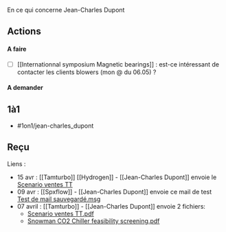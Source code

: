En ce qui concerne Jean-Charles Dupont

## Actions

#### A faire
- [ ] [[Internationnal symposium Magnetic bearings]] : est-ce intéressant de contacter les clients blowers (mon @ du 06.05) ?

#### A demander

## 1à1
- #1on1/jean-charles_dupont 

## Reçu
Liens :
- 15 avr : [[Tamturbo]] [[Hydrogen]] - [[Jean-Charles Dupont]] envoie le  [Scenario ventes TT](file:///C%3A%5CUsers%5CBOUCULAT%5COneDrive%20-%20SKF%5CDocuments%5C2022%5CRecu%5CJean-Charles%20Dupont%5CScenario%20ventes%20TT.pdf) 
- 09 avr : [[Spxflow]] - [[Jean-Charles Dupont]] envoie ce mail de test  [Test de mail sauvegardé.msg](file:///C%3A%5CUsers%5CBOUCULAT%5COneDrive%20-%20SKF%5CDocuments%5C2022%5CRecu%5CJean-Charles%20Dupont%5CTest%20de%20mail%20sauvegard%C3%A9.msg) 
- 07 avril : [[Tamturbo]] - [[Jean-Charles Dupont]] envoie 2 fichiers:
	-  [Scenario ventes TT.pdf](file:///C%3A%5CUsers%5CBOUCULAT%5COneDrive%20-%20SKF%5CDocuments%5C2022%5CRecu%5CJean-Charles%20Dupont%5CScenario%20ventes%20TT.pdf)
	- [Snowman CO2 Chiller feasibility screening.pdf](file:///C%3A%5CUsers%5CBOUCULAT%5COneDrive%20-%20SKF%5CDocuments%5C2022%5CRecu%5CJean-Charles%20Dupont%5CSnowman%20CO2%20Chiller%20feasibility%20screening.pdf)




